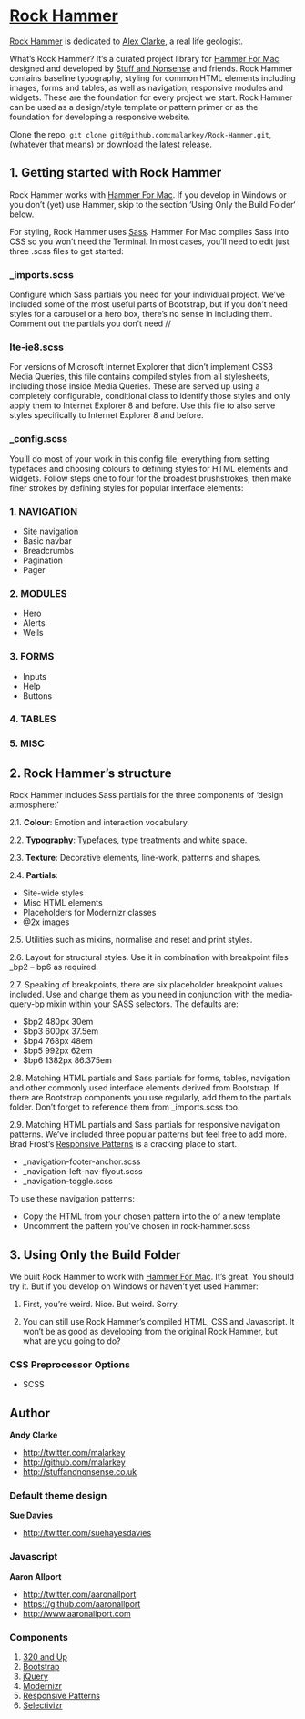 # [Rock Hammer](http://stuffandnonsense.co.uk/projects/rock-hammer/)

[Rock Hammer](http://stuffandnonsense.co.uk/projects/rock-hammer/) is dedicated to [Alex Clarke](http://beardyscientist.com), a real life geologist.

What’s Rock Hammer? It’s a curated project library for [Hammer For Mac](http://hammerformac.com) designed and developed by [Stuff and Nonsense](http://stuffandnonsense.co.uk) and friends. Rock Hammer contains baseline typography, styling for common HTML elements including images, forms and tables, as well as navigation, responsive modules and widgets. These are the foundation for every project we start. Rock Hammer can be used as a design/style template or pattern primer or as the foundation for developing a responsive website.

Clone the repo, `git clone git@github.com:malarkey/Rock-Hammer.git`, (whatever that means) or [download the latest release](https://github.com/malarkey/rock-hammer/zipball/master).





## 1. Getting started with Rock Hammer

Rock Hammer works with [Hammer For Mac](http://hammerformac.com). If you develop in Windows or you don’t (yet) use Hammer, skip to the section ‘Using Only the Build Folder‘ below.

For styling, Rock Hammer uses [Sass](http://sass-lang.com). Hammer For Mac compiles Sass into CSS so you won’t need the Terminal. In most cases, you’ll need to edit just three .scss files to get started:

### _imports.scss

Configure which Sass partials you need for your individual project. We’ve included some of the most useful parts of Bootstrap, but if you don’t need styles for a carousel or a hero box, there’s no sense in including them. Comment out the partials you don’t need //

### lte-ie8.scss

For versions of Microsoft Internet Explorer that didn’t implement CSS3 Media Queries, this file contains compiled styles from all stylesheets, including those inside Media Queries. These are served up using a completely configurable, conditional class to identify those styles and only apply them to Internet Explorer 8 and before. Use this file to also serve styles specifically to Internet Explorer 8 and before.

### _config.scss

You’ll do most of your work in this config file; everything from setting typefaces and choosing colours to defining styles for HTML elements and widgets. Follow steps one to four for the broadest brushstrokes, then make finer strokes by defining styles for popular interface elements:

### 1. NAVIGATION				

-   Site navigation				
-   Basic navbar				
-   Breadcrumbs					
-   Pagination
-   Pager

### 2. MODULES

-   Hero
-   Alerts
-   Wells

### 3. FORMS
   
-   Inputs
-   Help						
-   Buttons

### 4. TABLES
### 5. MISC





## 2. Rock Hammer’s structure

Rock Hammer includes Sass partials for the three components of ‘design atmosphere:’

2.1. **Colour**: Emotion and interaction vocabulary.

2.2. **Typography**: Typefaces, type treatments and white space.

2.3. **Texture**: Decorative elements, line-work, patterns and shapes.

2.4. **Partials**:

-   Site-wide styles
-   Misc HTML elements
-   Placeholders for Modernizr classes
-   @2x images

2.5. Utilities such as mixins, normalise and reset and print styles.

2.6. Layout for structural styles. Use it in combination with breakpoint files _bp2 – bp6 as required.

2.7. Speaking of breakpoints, there are six placeholder breakpoint values included. Use and change them as you need in conjunction with the media-query-bp mixin within your SASS selectors. The defaults are:

-   $bp2 		480px		30em		
-   $bp3 		600px		37.5em  	
-   $bp4 		768px		48em 		
-   $bp5 		992px	 	62em		
-   $bp6 		1382px		86.375em 	

2.8. Matching HTML partials and Sass partials for forms, tables, navigation and other commonly used interface elements derived from Bootstrap. If there are Bootstrap components you use regularly, add them to the partials folder. Don’t forget to reference them from _imports.scss too.

2.9. Matching HTML partials and Sass partials for responsive navigation patterns. We’ve included three popular patterns but feel free to add more. Brad Frost’s [Responsive Patterns](http://bradfrost.github.com/this-is-responsive/patterns.html#navigation) is a cracking place to start.

-   _navigation-footer-anchor.scss
-   _navigation-left-nav-flyout.scss
-   _navigation-toggle.scss

To use these navigation patterns: 

-   Copy the HTML from your chosen pattern into the <body> of a new template
-   Uncomment the pattern you’ve chosen in rock-hammer.scss





## 3. Using Only the Build Folder

We built Rock Hammer to work with [Hammer For Mac](http://hammerformac.com). It’s great. You should try it. But if you develop on Windows or haven’t yet used Hammer:

1.  First, you’re weird. Nice. But weird. Sorry.

2.  You can still use Rock Hammer’s compiled HTML, CSS and Javascript. It won‘t be as good as developing from the original Rock Hammer, but what are you going to do?









### CSS Preprocessor Options

+ SCSS





## Author

**Andy Clarke**

+ http://twitter.com/malarkey
+ http://github.com/malarkey
+ http://stuffandnonsense.co.uk

### Default theme design






**Sue Davies**

+ http://twitter.com/suehayesdavies






### Javascript

**Aaron Allport**

+ http://twitter.com/aaronallport
+ https://github.com/aaronallport
+ http://www.aaronallport.com






### Components

1.  [320 and Up](http://stuffandnonsense.co.uk/projects/320andup)
2.  [Bootstrap](http://twitter.github.com/bootstrap)
3.  [jQuery](http://jquery.com)
4.  [Modernizr](http://modernizr.com)
5.  [Responsive Patterns](http://bradfrost.github.com/this-is-responsive/patterns.html)
6.  [Selectivizr](http://selectivizr.com)
